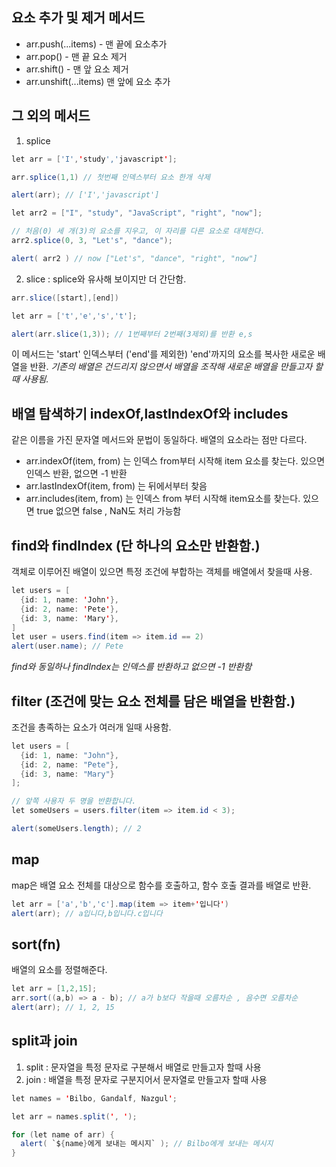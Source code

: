 ## 요소 추가 및 제거 메서드
* arr.push(...items) - 맨 끝에 요소추가
* arr.pop() - 맨 끝 요소 제거
* arr.shift() - 맨 앞 요소 제거
* arr.unshift(...items) 맨 앞에 요소 추가

## 그 외의 메서드 
1. splice 
```java
let arr = ['I','study','javascript'];

arr.splice(1,1) // 첫번째 인덱스부터 요소 한개 삭제

alert(arr); // ['I','javascript']

let arr2 = ["I", "study", "JavaScript", "right", "now"];

// 처음(0) 세 개(3)의 요소를 지우고, 이 자리를 다른 요소로 대체한다.
arr2.splice(0, 3, "Let's", "dance");

alert( arr2 ) // now ["Let's", "dance", "right", "now"]
```

2. slice : splice와 유사해 보이지만 더 간단함.
```java
arr.slice([start],[end])

let arr = ['t','e','s','t'];

alert(arr.slice(1,3)); // 1번째부터 2번째(3제외)를 반환 e,s

```
이 메서드는 'start' 인덱스부터 ('end'를 제외한) 'end'까지의 요소를 복사한 새로운 배열을 반환.
*기존의 배열은 건드리지 않으면서 배열을 조작해 새로운 배열을 만들고자 할때 사용됨.*

## 배열 탐색하기 indexOf,lastIndexOf와 includes
같은 이름을 가진 문자열 메서드와 문법이 동일하다. 배열의 요소라는 점만 다르다.

* arr.indexOf(item, from) 는 인덱스 from부터 시작해 item 요소를 찾는다. 있으면 인덱스 반환, 없으면 -1 반환
* arr.lastIndexOf(item, from) 는 뒤에서부터 찾음
* arr.includes(item, from) 는 인덱스 from 부터 시작해 item요소를 찾는다. 있으면 true 없으면 false , NaN도 처리 가능함

## find와 findIndex (단 하나의 요소만 반환함.)
객체로 이루어진 배열이 있으면 특정 조건에 부합하는 객체를 배열에서 찾을때 사용.
```java
let users = [
  {id: 1, name: 'John'},
  {id: 2, name: 'Pete'},
  {id: 3, name: 'Mary'},
]
let user = users.find(item => item.id == 2)
alert(user.name); // Pete
```
*find와 동일하나 findIndex는 인덱스를 반환하고 없으면 -1 반환함*

## filter (조건에 맞는 요소 전체를 담은 배열을 반환함.)
조건을 총족하는 요소가 여러개 일때 사용함.
```java
let users = [
  {id: 1, name: "John"},
  {id: 2, name: "Pete"},
  {id: 3, name: "Mary"}
];

// 앞쪽 사용자 두 명을 반환합니다.
let someUsers = users.filter(item => item.id < 3);

alert(someUsers.length); // 2
```

## map
map은 배열 요소 전체를 대상으로 함수를 호출하고, 함수 호출 결과를 배열로 반환.
```java
let arr = ['a','b','c'].map(item => item+'입니다')
alert(arr); // a입니다,b입니다.c입니다
```

## sort(fn)
배열의 요소를 정렬해준다.
```java
let arr = [1,2,15];
arr.sort((a,b) => a - b); // a가 b보다 작을때 오름차순 , 음수면 오름차순
alert(arr); // 1, 2, 15
```

## split과 join
1. split : 문자열을 특정 문자로 구분해서 배열로 만들고자 할때 사용
2. join : 배열을 특정 문자로 구분지어서 문자열로 만들고자 할때 사용
```java
let names = 'Bilbo, Gandalf, Nazgul';

let arr = names.split(', ');

for (let name of arr) {
  alert( `${name}에게 보내는 메시지` ); // Bilbo에게 보내는 메시지
}
```
